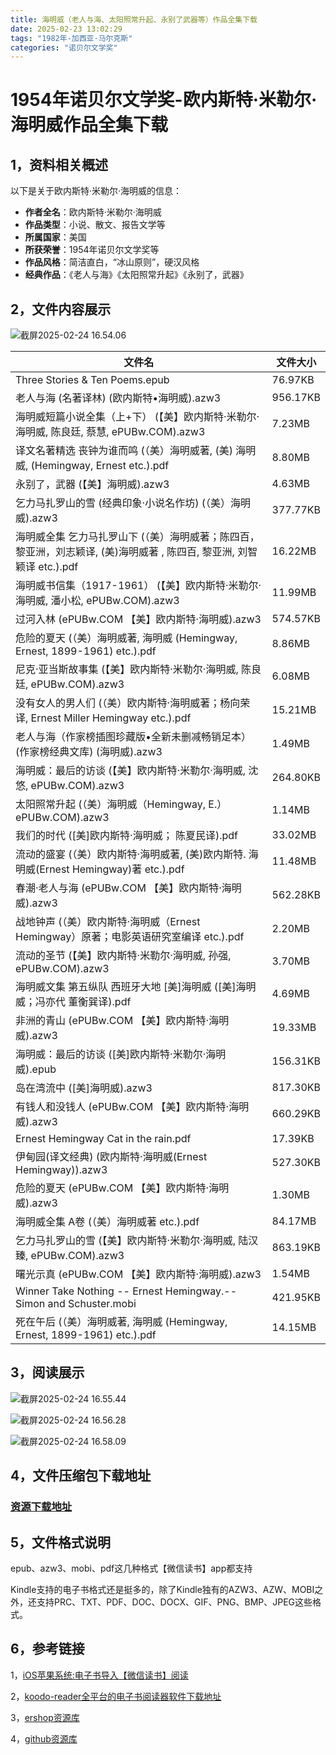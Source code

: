 ```yaml
---
title: 海明威（老人与海、太阳照常升起、永别了武器等）作品全集下载
date: 2025-02-23 13:02:29
tags: "1982年-加西亚·马尔克斯"
categories: "诺贝尔文学奖"
---
```


# 1954年诺贝尔文学奖-欧内斯特·米勒尔·海明威作品全集下载
## 1，资料相关概述

以下是关于欧内斯特·米勒尔·海明威的信息：
- **作者全名**：欧内斯特·米勒尔·海明威
- **作品类型**：小说、散文、报告文学等
- **所属国家**：美国
- **所获荣誉**：1954年诺贝尔文学奖等
- **作品风格**：简洁直白，“冰山原则”，硬汉风格
- **经典作品**：《老人与海》《太阳照常升起》《永别了，武器》




## 2，文件内容展示

![截屏2025-02-24 16.54.06](https://linkee-top-public.oss-cn-hangzhou.aliyuncs.com/ershop/202502241654799.png)



| 文件名                                                                                                                 | 文件大小     |
|---------------------------------------------------------------------------------------------------------------------|----------|
 | Three Stories & Ten Poems.epub | 76.97KB | 
 | 老人与海 (名著译林) (欧内斯特•海明威).azw3 | 956.17KB | 
 | 海明威短篇小说全集（上+下） (【美】欧内斯特·米勒尔·海明威, 陈良廷, 蔡慧, ePUBw.COM).azw3 | 7.23MB | 
 | 译文名著精选 丧钟为谁而鸣 (（美）海明威著, (美) 海明威, (Hemingway, Ernest etc.).pdf | 8.80MB | 
 | 永别了，武器 (【美】海明威).azw3 | 4.63MB | 
 | 乞力马扎罗山的雪 (经典印象·小说名作坊) (（美）海明威).azw3 | 377.77KB | 
 | 海明威全集 乞力马扎罗山下 (（美）海明威著；陈四百，黎亚洲，刘志颖译, (美)海明威著 , 陈四百, 黎亚洲, 刘智颖译 etc.).pdf | 16.22MB | 
 | 海明威书信集（1917-1961） (【美】欧内斯特·米勒尔·海明威, 潘小松, ePUBw.COM).azw3 | 11.99MB | 
 | 过河入林 (ePUBw.COM 【美】欧内斯特·海明威).azw3 | 574.57KB | 
 | 危险的夏天 (（美）海明威著, 海明威 (Hemingway, Ernest, 1899-1961) etc.).pdf | 8.86MB | 
 | 尼克·亚当斯故事集 (【美】欧内斯特·米勒尔·海明威, 陈良廷, ePUBw.COM).azw3 | 6.08MB | 
 | 没有女人的男人们 (（美）欧内斯特·海明威著；杨向荣译, Ernest Miller Hemingway etc.).pdf | 15.21MB | 
 | 老人与海（作家榜插图珍藏版•全新未删减畅销足本）(作家榜经典文库) (海明威).azw3 | 1.49MB | 
 | 海明威：最后的访谈 (【美】欧内斯特·米勒尔·海明威, 沈悠, ePUBw.COM).azw3 | 264.80KB | 
 | 太阳照常升起 (（美）海明威（Hemingway, E.）  ePUBw.COM).azw3 | 1.14MB | 
 | 我们的时代 ([美]欧内斯特·海明威； 陈夏民译).pdf | 33.02MB | 
 | 流动的盛宴 (（美）欧内斯特·海明威著, (美)欧内斯特. 海明威(Ernest Hemingway)著 etc.).pdf | 11.48MB | 
 | 春潮·老人与海 (ePUBw.COM 【美】欧内斯特·海明威).azw3 | 562.28KB | 
 | 战地钟声 (（美）欧内斯特·海明威（Ernest Hemingway）原著；电影英语研究室编译 etc.).pdf | 2.20MB | 
 | 流动的圣节 (【美】欧内斯特·米勒尔·海明威, 孙强, ePUBw.COM).azw3 | 3.70MB | 
 | 海明威文集 第五纵队 西班牙大地 [美]海明威 ([美]海明威；冯亦代 董衡巽译).pdf | 4.69MB | 
 | 非洲的青山 (ePUBw.COM 【美】欧内斯特·海明威).azw3 | 19.33MB | 
 | 海明威：最后的访谈 ([美]欧内斯特·米勒尔·海明威).epub | 156.31KB | 
 | 岛在湾流中 ([美]海明威).azw3 | 817.30KB | 
 | 有钱人和没钱人 (ePUBw.COM 【美】欧内斯特·海明威).azw3 | 660.29KB | 
 | Ernest Hemingway Cat in the rain.pdf | 17.39KB | 
 | 伊甸园(译文经典) (欧内斯特·海明威(Ernest Hemingway)).azw3 | 527.30KB | 
 | 危险的夏天 (ePUBw.COM 【美】欧内斯特·海明威).azw3 | 1.30MB | 
 | 海明威全集 A卷 (（美）海明威著 etc.).pdf | 84.17MB | 
 | 乞力马扎罗山的雪 (【美】欧内斯特·米勒尔·海明威, 陆汉臻, ePUBw.COM).azw3 | 863.19KB | 
 | 曙光示真 (ePUBw.COM 【美】欧内斯特·海明威).azw3 | 1.54MB | 
 | Winner Take Nothing -- Ernest Hemingway.-- Simon and Schuster.mobi | 421.95KB | 
 | 死在午后 (（美）海明威著, 海明威 (Hemingway, Ernest, 1899-1961) etc.).pdf | 14.15MB | 




## 3，阅读展示
![截屏2025-02-24 16.55.44](https://linkee-top-public.oss-cn-hangzhou.aliyuncs.com/ershop/202502241659936.png)

![截屏2025-02-24 16.56.28](https://linkee-top-public.oss-cn-hangzhou.aliyuncs.com/ershop/202502241658676.png)

![截屏2025-02-24 16.58.09](https://linkee-top-public.oss-cn-hangzhou.aliyuncs.com/ershop/202502241658734.png)




## 4，文件压缩包下载地址

### **[资源下载地址](https://www.linkee.top/goods-front/pay?id=31&trafficSource=ershop)**

## 5，文件格式说明

epub、azw3、mobi、pdf这几种格式【微信读书】app都支持

Kindle支持的电子书格式还是挺多的，除了Kindle独有的AZW3、AZW、MOBI之外，还支持PRC、TXT、PDF、DOC、DOCX、GIF、PNG、BMP、JPEG这些格式。


## 6，参考链接

1，[iOS苹果系统:电子书导入【微信读书】阅读](https://blog.51cto.com/u_16223356/13342709)

2，[koodo-reader全平台的电子书阅读器软件下载地址](https://github.com/koodo-reader/koodo-reader/releases/tag/v1.7.9)

3，[ershop资源库](https://ershop.top/)

4，[github资源库](https://mufasa007.github.io/)
